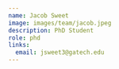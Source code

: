 ```yaml
---
name: Jacob Sweet
image: images/team/jacob.jpeg
description: PhD Student
role: phd
links:
  email: jsweet3@gatech.edu
---
```



